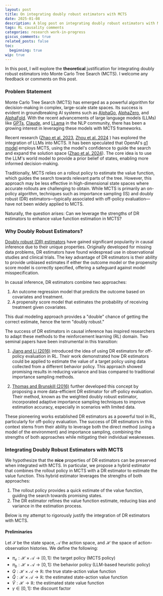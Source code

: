 ```yaml
---
layout: post
title: On integrating doubly robust estimators with MCTS 
date: 2025-01-08
description: A blog post on integrating doubly robust estimators with MCTS 
tags: RL causality comments
categories: research work-in-progress
giscus_comments: true
related_posts: false
toc:
  beginning: true
wip: true
---
```


In this post, I will explore the **theoretical** justification for integrating doubly robust estimators into Monte Carlo
Tree Search (MCTS). 
I welcome any feedback or comments on this post.

### Problem Statement

Monte Carlo Tree Search (MCTS) has emerged as a powerful algorithm for decision-making in complex, large-scale state spaces. 
Its success is evident in groundbreaking AI systems such as
[AlphaGo](https://deepmind.google/research/breakthroughs/alphago/), [AlphaZero](https://deepmind.google/discover/blog/alphazero-shedding-new-light-on-chess-shogi-and-go/),
and [AlphaFold](https://deepmind.google/technologies/alphafold/). With the recent advancements of large language models (LLMs)
like [GPTs](https://openai.com/index/introducing-chatgpt-pro/), [Claude](https://claude.ai/new), and [LLama](https://www.llama.com/) in the NLP community,
there has been a growing interest in leveraging these models with MCTS frameworks. 

Recent research ([Zhao et al. 2023](https://arxiv.org/abs/2305.14078), [Zhou et al. 2024](https://arxiv.org/abs/2310.04406)
) has explored the integration of LLMs into MCTS. It has been speculated that OpenAI's [o1 model](https://openai.com/o1/) employs MCTS, using the model's confidence to guide the search
and expand the solution space ([Zhao et al. 2024](https://arxiv.org/pdf/2411.14405v1)). The core idea is to use the LLM's world model to provide a prior belief of states, enabling more informed decision-making.

Traditionally, MCTS relies on a rollout policy to estimate the value function, which guides the search towards relevant 
parts of the tree. However, this approach may be less effective in high-dimensional state spaces where accurate rollouts 
are challenging to obtain. While MCTS is primarily an on-policy algorithm, techniques such as importance sampling (IS) 
and doubly robust (DR) estimators—typically associated with off-policy evaluation—have not been widely applied to MCTS.

Naturally, the question arises: Can we leverage the strengths of DR estimators to enhance value function estimation in MCTS?

### Why Doubly Robust Estimators?

[Doubly robust (DR) estimators](https://academic.oup.com/biomet/article-abstract/82/4/805/252258) have 
gained significant popularity in causal inference due to their unique properties. 
Originally developed for missing data problems, DR estimators have found widespread use in observational studies and 
clinical trials. The key advantage of DR estimators is their ability to provide unbiased estimates if either the 
outcome model or the propensity score model is correctly specified, offering a safeguard against model misspecification.

In causal inference, DR estimators combine two approaches:
1. An outcome regression model that predicts the outcome based on covariates and treatment.
2. A propensity score model that estimates the probability of receiving treatment given covariates.

This dual modeling approach provides a "double" chance of getting the correct estimate, hence the term "doubly robust."

The success of DR estimators in causal inference has inspired researchers to adapt these methods to the 
reinforcement learning (RL) domain. Two seminal papers have been instrumental in this transition:

1. [Jiang and Li (2016)](https://arxiv.org/abs/1511.03722) introduced the idea of using DR estimators for off-policy evaluation in RL. 
Their work demonstrated how DR estimators could be applied to estimate the value of a target policy using 
data collected from a different behavior policy. This approach showed promising results in reducing variance and 
bias compared to traditional importance sampling methods.

2. [Thomas and Brunskill (2016)](https://arxiv.org/abs/1604.00923) further developed this concept by proposing a more data-efficient DR estimator for 
off-policy evaluation. Their method, known as the weighted doubly robust estimator, incorporated adaptive importance 
sampling techniques to improve estimation accuracy, especially in scenarios with limited data.

These pioneering works established DR estimators as a powerful tool in RL, particularly for off-policy evaluation. 
The success of DR estimators in this context stems from their ability to leverage both the direct method 
(using a model of the environment) and importance sampling, combining the strengths of both approaches while 
mitigating their individual weaknesses.

### Integrating Doubly Robust Estimators with MCTS
We hypothesize that the **nice** properties of DR estimators can be preserved when integrated with MCTS. 
In particular, we propose a hybrid estimator that combines the rollout policy in MCTS with a DR estimator to
estimate the value function. This hybrid estimator leverages the strengths of both approaches:
1. The rollout policy provides a quick estimate of the value function, guiding the search towards promising states.
2. The DR estimator refines the value function estimate, reducing bias and variance in the estimation process.

Below is my attempt to rigorously justify the integration of DR estimators with MCTS.

#### Preliminaries
Let $\mathcal{S}$ be the state space, $\mathcal{A}$ the action space, and $\mathcal{H}$ the space of action-observation histories. We define the following:


- $\pi_e: \mathcal{H} \times \mathcal{A} \rightarrow [0,1]$: the target policy (MCTS policy)
- $\pi_b: \mathcal{H} \times \mathcal{A} \rightarrow [0,1]$: the behavior policy (LLM-based heuristic policy)
- $Q: \mathcal{H} \times \mathcal{A} \rightarrow \mathbb{R}$: the true state-action value function
- $\hat{Q}: \mathcal{H} \times \mathcal{A} \rightarrow \mathbb{R}$: the estimated state-action value function
- $\hat{V}: \mathcal{H} \rightarrow \mathbb{R}$: the estimated state value function
- $\gamma \in [0,1]$: the discount factor
